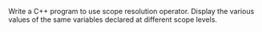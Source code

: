 Write a C++ program to use scope resolution operator. Display the various values
of the same variables declared at different scope levels.
